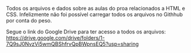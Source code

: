 Todos os arquivos e dados sobre as aulas do proa relacionados a HTML e CSS. Infelizmente não foi possível carregar todos os arquivos no Githhub por conta do peso.

Segue o link do Google Drive para ter acesso a todos os arquivos: https://drive.google.com/drive/folders/1-7Q9sJ0NvzVi5wmQBShfrvQpBWpnsEQ5?usp=sharing
